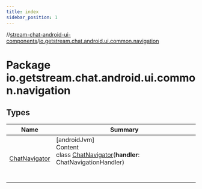 ```yaml
---
title: index
sidebar_position: 1
---
```

//[stream-chat-android-ui-components](../../index.md)/[io.getstream.chat.android.ui.common.navigation](index.md)



# Package io.getstream.chat.android.ui.common.navigation  


## Types  
  
|  Name |  Summary | 
|---|---|
| <a name="io.getstream.chat.android.ui.common.navigation/ChatNavigator///PointingToDeclaration/"></a>[ChatNavigator](ChatNavigator/index.md)| <a name="io.getstream.chat.android.ui.common.navigation/ChatNavigator///PointingToDeclaration/"></a>[androidJvm]  <br/>Content  <br/>class [ChatNavigator](ChatNavigator/index.md)(**handler**: ChatNavigationHandler)  <br/><br/><br/>|

